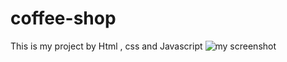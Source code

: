 # coffee-shop
This is my project by Html , css and Javascript 
![my screenshot]([URL_of_your_image](https://github.com/ahmedgalalsy/coffee-shop/blob/main/Screenshot%202025-06-22%20212220.png?raw=true))
